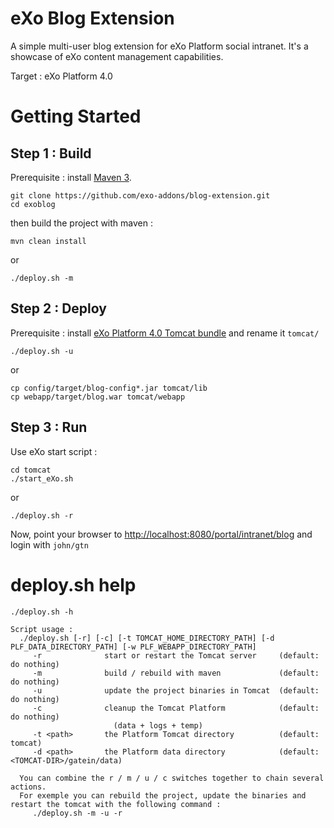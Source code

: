 eXo Blog Extension
===================

A simple multi-user blog extension for eXo Platform social intranet. 
It's a showcase of eXo content management capabilities. 

Target : eXo Platform 4.0

Getting Started
===============

Step 1 :  Build 
----------------

Prerequisite : install [Maven 3](http://maven.apache.org/download.html).

    git clone https://github.com/exo-addons/blog-extension.git
    cd exoblog

then build the project with maven :

    mvn clean install

or

    ./deploy.sh -m


Step 2 : Deploy 
---------------

Prerequisite : install [eXo Platform 4.0 Tomcat bundle](http://www.exoplatform.com/company/en/download-exo-platform) and rename it `tomcat/`

    ./deploy.sh -u


or

    cp config/target/blog-config*.jar tomcat/lib
    cp webapp/target/blog.war tomcat/webapp

Step 3 : Run
------------

Use eXo start script :

    cd tomcat 
    ./start_eXo.sh

or

    ./deploy.sh -r

Now, point your browser to [http://localhost:8080/portal/intranet/blog](http://localhost:8080/portal/intranet/blog) and login with `john/gtn`

deploy.sh help
===============

    ./deploy.sh -h

    Script usage :
      ./deploy.sh [-r] [-c] [-t TOMCAT_HOME_DIRECTORY_PATH] [-d PLF_DATA_DIRECTORY_PATH] [-w PLF_WEBAPP_DIRECTORY_PATH]
         -r              start or restart the Tomcat server     (default: do nothing)
         -m              build / rebuild with maven             (default: do nothing)
         -u              update the project binaries in Tomcat  (default: do nothing)
         -c              cleanup the Tomcat Platform            (default: do nothing)
                           (data + logs + temp)
         -t <path>       the Platform Tomcat directory          (default: tomcat)
         -d <path>       the Platform data directory            (default: <TOMCAT-DIR>/gatein/data)

      You can combine the r / m / u / c switches together to chain several actions.
      For exemple you can rebuild the project, update the binaries and restart the tomcat with the following command :
         ./deploy.sh -m -u -r

